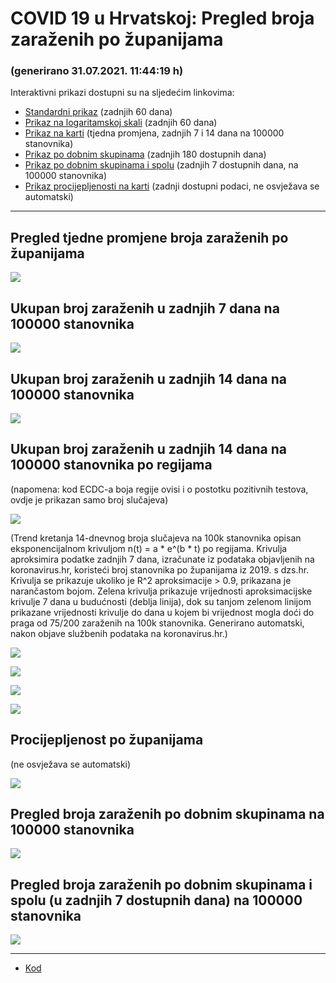 # COVID 19 u Hrvatskoj: Pregled broja zaraženih po županijama

### (generirano 31.07.2021. 11:44:19 h)

Interaktivni prikazi dostupni su na sljedećim linkovima:

- [Standardni prikaz](html/index.html) (zadnjih 60 dana)
- [Prikaz na logaritamskoj skali](html/index_log.html) (zadnjih 60 dana)
- [Prikaz na karti](html/index_map.html) (tjedna promjena, zadnjih 7 i 14 dana na 100000 stanovnika)
- [Prikaz po dobnim skupinama](html/index_per_age.html) (zadnjih 180 dostupnih dana)
- [Prikaz po dobnim skupinama i spolu](html/index_pyramid.html) (zadnjih 7 dostupnih dana, na 100000 stanovnika)
- [Prikaz procijepljenosti na karti](html/index_vaccination.html) (zadnji dostupni podaci, ne osvježava se automatski)

-----

## Pregled tjedne promjene broja zaraženih po županijama

![](img/2021_07_30_map.png)

## Ukupan broj zaraženih u zadnjih 7 dana na 100000 stanovnika

![](img/2021_07_30_map_7_day_per_100k.png)

## Ukupan broj zaraženih u zadnjih 14 dana na 100000 stanovnika

![](img/2021_07_30_map_14_day_per_100k.png)

## Ukupan broj zaraženih u zadnjih 14 dana na 100000 stanovnika po regijama

(napomena: kod ECDC-a boja regije ovisi i o postotku pozitivnih testova, ovdje je prikazan samo broj slučajeva)

![](img/2021_07_30_map_14_day_per_100k_region.png)

(Trend kretanja 14-dnevnog broja slučajeva na 100k stanovnika opisan eksponencijalnom krivuljom n(t) = a * e^(b * t) po regijama. Krivulja aproksimira podatke zadnjih 7 dana, izračunate iz podataka objavljenih na koronavirus.hr, koristeći broj stanovnika po županijama iz 2019. s dzs.hr. Krivulja se prikazuje ukoliko je R^2 aproksimacije > 0.9, prikazana je narančastom bojom. Zelena krivulja prikazuje vrijednosti aproksimacijske krivulje 7 dana u budućnosti (deblja linija), dok su tanjom zelenom linijom prikazane vrijednosti krivulje do dana u kojem bi vrijednost mogla doći do praga od 75/200 zaraženih na 100k stanovnika. Generirano automatski, nakon objave službenih podataka na koronavirus.hr.)

![](img/2021_07_30_current_Jadranska_Hrvatska.png)

![](img/2021_07_30_current_Panonska_Hrvatska.png)

![](img/2021_07_30_current_Grad_Zagreb.png)

![](img/2021_07_30_current_Sjeverna_Hrvatska.png)

## Procijepljenost po županijama

(ne osvježava se automatski)

![](img/2021_07_30_vaccination.png)

## Pregled broja zaraženih po dobnim skupinama na 100000 stanovnika

![](img/2021_07_30_per_age_group.png)

## Pregled broja zaraženih po dobnim skupinama i spolu (u zadnjih 7 dostupnih dana) na 100000 stanovnika

![](img/2021_07_30_pyramid.png)

-----

- [Kod](https://github.com/ppalasek/covid_plots_croatia)

